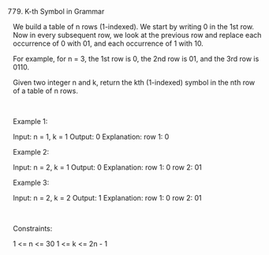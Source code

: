 779. K-th Symbol in Grammar

We build a table of n rows (1-indexed). We start by writing 0 in the 1st row. Now in every subsequent row, we look at the previous row and replace each occurrence of 0 with 01, and each occurrence of 1 with 10.

For example, for n = 3, the 1st row is 0, the 2nd row is 01, and the 3rd row is 0110.

Given two integer n and k, return the kth (1-indexed) symbol in the nth row of a table of n rows.

 

Example 1:

Input: n = 1, k = 1
Output: 0
Explanation: row 1: 0


Example 2:

Input: n = 2, k = 1
Output: 0
Explanation: 
row 1: 0
row 2: 01


Example 3:

Input: n = 2, k = 2
Output: 1
Explanation: 
row 1: 0
row 2: 01


 

Constraints:

1 <= n <= 30
1 <= k <= 2n - 1